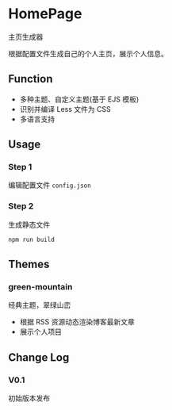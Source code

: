 # HomePage

主页生成器

根据配置文件生成自己的个人主页，展示个人信息。

## Function

- 多种主题、自定义主题(基于 EJS 模板)
- 识别并编译 Less 文件为 CSS
- 多语言支持

## Usage

### Step 1

编辑配置文件 `config.json`

### Step 2

生成静态文件

```bash
npm run build
```

## Themes

### green-mountain

经典主题，翠绿山峦

- 根据 RSS 资源动态渲染博客最新文章
- 展示个人项目

## Change Log

### V0.1

初始版本发布
